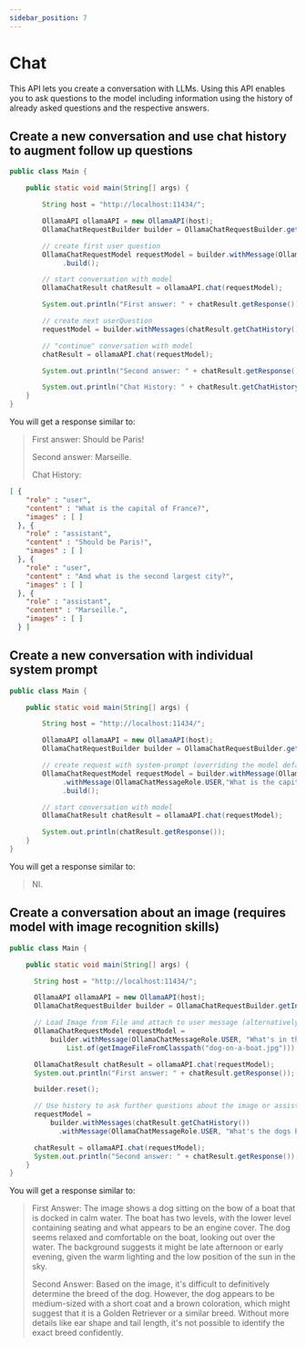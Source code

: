 ```yaml
---
sidebar_position: 7
---
```


# Chat

This API lets you create a conversation with LLMs. Using this API enables you to ask questions to the model including 
information using the history of already asked questions and the respective answers.

## Create a new conversation and use chat history to augment follow up questions

```java
public class Main {

    public static void main(String[] args) {

        String host = "http://localhost:11434/";

        OllamaAPI ollamaAPI = new OllamaAPI(host);
        OllamaChatRequestBuilder builder = OllamaChatRequestBuilder.getInstance(OllamaModelType.LLAMA2);

        // create first user question
        OllamaChatRequestModel requestModel = builder.withMessage(OllamaChatMessageRole.USER,"What is the capital of France?")
             .build();

        // start conversation with model
        OllamaChatResult chatResult = ollamaAPI.chat(requestModel);

        System.out.println("First answer: " + chatResult.getResponse());

        // create next userQuestion
        requestModel = builder.withMessages(chatResult.getChatHistory()).withMessage(OllamaChatMessageRole.USER,"And what is the second largest city?").build();

        // "continue" conversation with model
        chatResult = ollamaAPI.chat(requestModel);

        System.out.println("Second answer: " + chatResult.getResponse());

        System.out.println("Chat History: " + chatResult.getChatHistory());
    }
}

```
You will get a response similar to:

> First answer: Should be Paris!
> 
> Second answer: Marseille.
> 
> Chat History:

```json
[ {
    "role" : "user",
    "content" : "What is the capital of France?",
    "images" : [ ]
  }, {
    "role" : "assistant",
    "content" : "Should be Paris!",
    "images" : [ ]
  }, {
    "role" : "user",
    "content" : "And what is the second largest city?",
    "images" : [ ]
  }, {
    "role" : "assistant",
    "content" : "Marseille.",
    "images" : [ ]
  } ]
```

## Create a new conversation with individual system prompt
```java
public class Main {

    public static void main(String[] args) {

        String host = "http://localhost:11434/";

        OllamaAPI ollamaAPI = new OllamaAPI(host);
        OllamaChatRequestBuilder builder = OllamaChatRequestBuilder.getInstance(OllamaModelType.LLAMA2);

        // create request with system-prompt (overriding the model defaults) and user question
        OllamaChatRequestModel requestModel = builder.withMessage(OllamaChatMessageRole.SYSTEM, "You are a silent bot that only says 'NI'. Do not say anything else under any circumstances!")
             .withMessage(OllamaChatMessageRole.USER,"What is the capital of France? And what's France's connection with Mona Lisa?")
             .build();

        // start conversation with model
        OllamaChatResult chatResult = ollamaAPI.chat(requestModel);

        System.out.println(chatResult.getResponse());
    }
}

```
You will get a response similar to:

> NI.

## Create a conversation about an image (requires model with image recognition skills)

```java
public class Main {

    public static void main(String[] args) {

      String host = "http://localhost:11434/";

      OllamaAPI ollamaAPI = new OllamaAPI(host);
      OllamaChatRequestBuilder builder = OllamaChatRequestBuilder.getInstance(OllamaModelType.LLAVA);

      // Load Image from File and attach to user message (alternatively images could also be added via URL)
      OllamaChatRequestModel requestModel =
          builder.withMessage(OllamaChatMessageRole.USER, "What's in the picture?",
              List.of(getImageFileFromClasspath("dog-on-a-boat.jpg"))).build();

      OllamaChatResult chatResult = ollamaAPI.chat(requestModel);
      System.out.println("First answer: " + chatResult.getResponse());

      builder.reset();

      // Use history to ask further questions about the image or assistant answer
      requestModel =
          builder.withMessages(chatResult.getChatHistory())
            .withMessage(OllamaChatMessageRole.USER, "What's the dogs breed?").build();

      chatResult = ollamaAPI.chat(requestModel);
      System.out.println("Second answer: " + chatResult.getResponse());
    }
}
```

You will get a response similar to:

> First Answer: The image shows a dog sitting on the bow of a boat that is docked in calm water. The boat has two levels, with the lower level containing seating and what appears to be an engine cover. The dog seems relaxed and comfortable on the boat, looking out over the water. The background suggests it might be late afternoon or early evening, given the warm lighting and the low position of the sun in the sky.
>
> Second Answer: Based on the image, it's difficult to definitively determine the breed of the dog. However, the dog appears to be medium-sized with a short coat and a brown coloration, which might suggest that it is a Golden Retriever or a similar breed. Without more details like ear shape and tail length, it's not possible to identify the exact breed confidently.